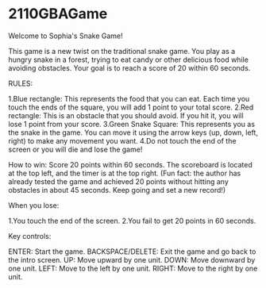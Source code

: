 # 2110GBAGame
Welcome to Sophia's Snake Game!

This game is a new twist on the traditional snake game. You play as a hungry snake in a forest, trying to eat candy or other delicious food while avoiding obstacles. Your goal is to reach a score of 20 within 60 seconds.



RULES:

1.Blue rectangle: This represents the food that you can eat. Each time you touch the ends of the square, you will add 1 point to your total score.
2.Red rectangle: This is an obstacle that you should avoid. If you hit it, you will lose 1 point from your score.
3.Green Snake Square: This represents you as the snake in the game. You can move it using the arrow keys (up, down, left, right) to make any movement you want.
4.Do not touch the end of the screen or you will die and lose the game!


How to win:
Score 20 points within 60 seconds. The scoreboard is located at the top left, and the timer is at the top right. (Fun fact: the author has already tested the game and achieved 20 points without hitting any obstacles in about 45 seconds. Keep going and set a new record!)



When you lose:

1.You touch the end of the screen.
2.You fail to get 20 points in 60 seconds.


Key controls:

ENTER: Start the game.
BACKSPACE/DELETE: Exit the game and go back to the intro screen.
UP: Move upward by one unit.
DOWN: Move downward by one unit.
LEFT: Move to the left by one unit.
RIGHT: Move to the right by one unit.
